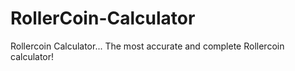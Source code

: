 # RollerCoin-Calculator
Rollercoin Calculator...  The most accurate and complete Rollercoin calculator!
